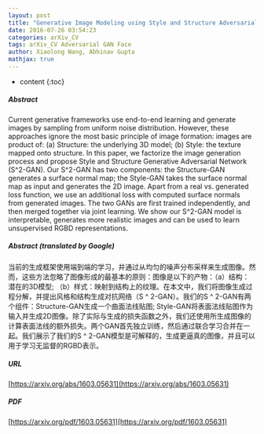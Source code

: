 ```yaml
---
layout: post
title: "Generative Image Modeling using Style and Structure Adversarial Networks"
date: 2016-07-26 03:54:23
categories: arXiv_CV
tags: arXiv_CV Adversarial GAN Face
author: Xiaolong Wang, Abhinav Gupta
mathjax: true
---
```


* content
{:toc}

##### Abstract
Current generative frameworks use end-to-end learning and generate images by sampling from uniform noise distribution. However, these approaches ignore the most basic principle of image formation: images are product of: (a) Structure: the underlying 3D model; (b) Style: the texture mapped onto structure. In this paper, we factorize the image generation process and propose Style and Structure Generative Adversarial Network (S^2-GAN). Our S^2-GAN has two components: the Structure-GAN generates a surface normal map; the Style-GAN takes the surface normal map as input and generates the 2D image. Apart from a real vs. generated loss function, we use an additional loss with computed surface normals from generated images. The two GANs are first trained independently, and then merged together via joint learning. We show our S^2-GAN model is interpretable, generates more realistic images and can be used to learn unsupervised RGBD representations.

##### Abstract (translated by Google)
当前的生成框架使用端到端的学习，并通过从均匀的噪声分布采样来生成图像。然而，这些方法忽略了图像形成的最基本的原则：图像是以下的产物：（a）结构：潜在的3D模型; （b）样式：映射到结构上的纹理。在本文中，我们将图像生成过程分解，并提出风格和结构生成对抗网络（S ^ 2-GAN）。我们的S ^ 2-GAN有两个组件：Structure-GAN生成一个曲面法线贴图; Style-GAN将表面法线贴图作为输入并生成2D图像。除了实际与生成的损失函数之外，我们还使用所生成图像的计算表面法线的额外损失。两个GAN首先独立训练，然后通过联合学习合并在一起。我们展示了我们的S ^ 2-GAN模型是可解释的，生成更逼真的图像，并且可以用于学习无监督的RGBD表示。

##### URL
[https://arxiv.org/abs/1603.05631](https://arxiv.org/abs/1603.05631)

##### PDF
[https://arxiv.org/pdf/1603.05631](https://arxiv.org/pdf/1603.05631)

